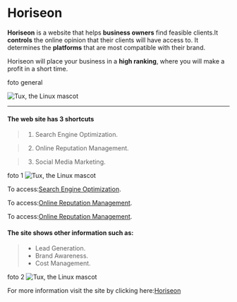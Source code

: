 # Horiseon

**Horiseon** is a website that helps **business owners** find feasible clients.It **controls** the online opinion that their clients will have access to. It determines the **platforms** that are most compatible with their brand. 

Horiseon will place your business in a **high ranking**, where you will make a profit in a short time.

foto general

 ![Tux, the Linux mascot](/assets/images/tux.png)

____________________________
#### The web site has  3 shortcuts

> 1. Search Engine Optimization. 
 
> 2. Online Reputation Management.

> 3. Social Media Marketing.

foto 1 ![Tux, the Linux mascot](/assets/images/tux.png)

To access:[Search Engine Optimization](https://anniavd.github.io/Horiseon/#search-engine-optimization).

To access:[Online Reputation Management](https://https://anniavd.github.io/Horiseon/#online-reputation-management).

To access:[Online Reputation Management](https://https://anniavd.github.io/Horiseon/#online-reputation-management).

#### The site shows other information such as:
> - Lead Generation.
> - Brand Awareness.
> - Cost Management.
>

foto 2
 ![Tux, the Linux mascot](/assets/images/tux.png)


For more information visit the site by clicking here:[Horiseon](https://anniavd.github.io/Horiseon/)
